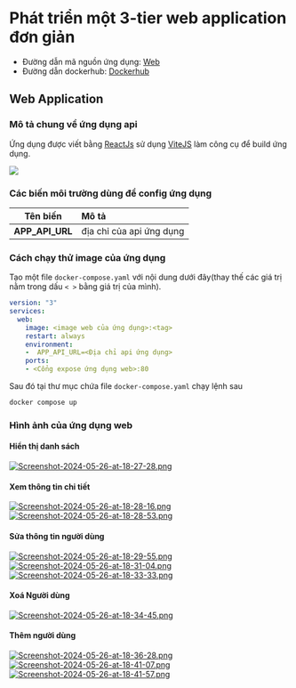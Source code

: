 # Phát triển một 3-tier web application đơn giản
* Đường dẫn mã nguồn ứng dụng: [Web](https://github.com/DoTruong1/vdt-frontend)
* Đường dẫn dockerhub: [Dockerhub](https://hub.docker.com/repository/docker/dotruong1910/frontend/general)
## Web Application
### Mô tả chung về ứng dụng api
Ứng dụng được viết bằng [ReactJs](https://react.dev) sử dụng [ViteJS]() làm công cụ để build ứng dụng.
 

![](https://i.postimg.cc/Pr45d0Pw/Screenshot-2024-05-26-at-00-25-32.png)

### Các biến môi trường dùng để config ứng dụng
| Tên biến        | Mô tả                                  |
| --------------- |:-------------------------------------- |
| **APP_API_URL**     | địa chỉ của api ứng dụng  |



### Cách chạy thử image của ứng dụng
Tạo một file `docker-compose.yaml` với nội dung dưới đây(thay thế các giá trị nằm trong dấu `< >` bằng giá trị của mình).
```yaml
version: "3"
services:
  web:
    image: <image web của ứng dụng>:<tag>
    restart: always
    environment:
    -  APP_API_URL=<Địa chỉ api ứng dụng>
    ports:
    - <Cổng expose ứng dụng web>:80
```
Sau đó tại thư mục chứa file `docker-compose.yaml` chạy lệnh sau
```bash
docker compose up
```
### Hình ảnh của ứng dụng web
#### Hiển thị danh sách
[![Screenshot-2024-05-26-at-18-27-28.png](https://i.postimg.cc/J0Bp6V22/Screenshot-2024-05-26-at-18-27-28.png)](https://postimg.cc/4HsvyMZ6)
#### Xem thông tin chi tiết
[![Screenshot-2024-05-26-at-18-28-16.png](https://i.postimg.cc/NFhnwjmc/Screenshot-2024-05-26-at-18-28-16.png)](https://postimg.cc/FdZpymTW)
[![Screenshot-2024-05-26-at-18-28-53.png](https://i.postimg.cc/d3LVgn2X/Screenshot-2024-05-26-at-18-28-53.png)](https://postimg.cc/YLB7W6yf)
#### Sửa thông tin người dùng
[![Screenshot-2024-05-26-at-18-29-55.png](https://i.postimg.cc/ncnJs39t/Screenshot-2024-05-26-at-18-29-55.png)](https://postimg.cc/kDYZzFyj)
[![Screenshot-2024-05-26-at-18-31-04.png](https://i.postimg.cc/Ssz9HWWg/Screenshot-2024-05-26-at-18-31-04.png)](https://postimg.cc/BL4tKP7F)
[![Screenshot-2024-05-26-at-18-33-33.png](https://i.postimg.cc/ZntwQYyy/Screenshot-2024-05-26-at-18-33-33.png)](https://postimg.cc/BLp5L0pq)
#### Xoá Người dùng
[![Screenshot-2024-05-26-at-18-34-45.png](https://i.postimg.cc/ryDdnC8W/Screenshot-2024-05-26-at-18-34-45.png)](https://postimg.cc/rzLFz4RF)
#### Thêm người dùng
[![Screenshot-2024-05-26-at-18-36-28.png](https://i.postimg.cc/dVwNj087/Screenshot-2024-05-26-at-18-36-28.png)](https://postimg.cc/Mv3YWq3x)
[![Screenshot-2024-05-26-at-18-41-07.png](https://i.postimg.cc/V6KzmTmg/Screenshot-2024-05-26-at-18-41-07.png)](https://postimg.cc/G8TWjXBT)
[![Screenshot-2024-05-26-at-18-41-57.png](https://i.postimg.cc/wx5GyJNK/Screenshot-2024-05-26-at-18-41-57.png)](https://postimg.cc/t7T58sDD)
